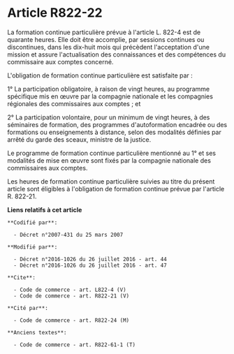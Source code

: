# Article R822-22

La formation continue particulière prévue à l'article L. 822-4 est de quarante heures. Elle doit être accomplie, par sessions
continues ou discontinues, dans les dix-huit mois qui précèdent l'acceptation d'une mission et assure l'actualisation des
connaissances et des compétences du commissaire aux comptes concerné. 

L'obligation de formation continue particulière est satisfaite par : 

1° La participation obligatoire, à raison de vingt heures, au programme spécifique mis en œuvre par la compagnie nationale et
les compagnies régionales des commissaires aux comptes ; et 

2° La participation volontaire, pour un minimum de vingt heures, à des séminaires de formation, des programmes
d'autoformation encadrée ou des formations ou enseignements à distance, selon des modalités définies par arrêté du garde des
sceaux, ministre de la justice. 

Le programme de formation continue particulière mentionné au 1° et ses modalités de mise en œuvre sont fixés par la compagnie
nationale des commissaires aux comptes. 

Les heures de formation continue particulière suivies au titre du présent article sont éligibles à l'obligation de formation
continue prévue par l'article R. 822-21.

**Liens relatifs à cet article**

	**Codifié par**:

	  - Décret n°2007-431 du 25 mars 2007

	**Modifié par**:

	  - Décret n°2016-1026 du 26 juillet 2016 - art. 44
	  - Décret n°2016-1026 du 26 juillet 2016 - art. 47

	**Cite**:

	  - Code de commerce - art. L822-4 (V)
	  - Code de commerce - art. R822-21 (V)

	**Cité par**:

	  - Code de commerce - art. R822-24 (M)

	**Anciens textes**:

	  - Code de commerce - art. R822-61-1 (T)
